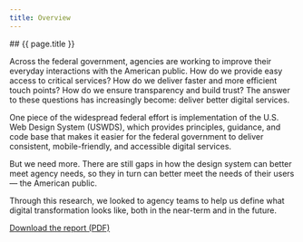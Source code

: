 ```yaml
---
title: Overview
---
```


<div class="grid-row">
<div class="grid-col-12 tablet:grid-col-4" markdown="1">
## {{ page.title }}
</div>
<div class="grid-col-12 tablet:grid-col-8">
<div class="usa-prose blueprint-overview"  markdown="1">

Across the federal government, agencies are working to improve their everyday interactions with the American public. How do we provide easy access to critical services? How do we deliver faster and more efficient touch points? How do we ensure transparency and build trust? The answer to these questions has increasingly become: deliver better digital services.

One piece of the widespread federal effort is implementation of the U.S. Web Design System (USWDS), which provides principles, guidance, and code base that makes it easier for the federal government to deliver consistent, mobile-friendly, and accessible digital services. 

But we need more. There are still gaps in how the design system can better meet agency needs, so they in turn can better meet the needs of their users — the American public. 

Through this research, we looked to agency teams to help us define what digital transformation looks like, both in the near-term and in the future. 

</div>

<a href="#" class="usa-button usa-button--blueprint margin-top-3">Download the report (PDF)</a>

</div>
</div>


